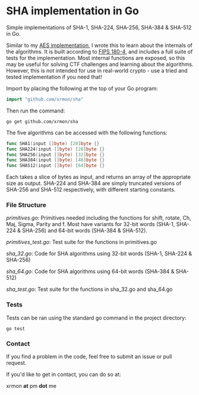# SHA implementation in Go
Simple implementations of SHA-1, SHA-224, SHA-256, SHA-384 & SHA-512 in Go.

Similar to my [AES implementation](https://github.com/xrmon/aes), I wrote this to learn about the internals of the algorithms. It is built according to [FIPS 180-4](https://nvlpubs.nist.gov/nistpubs/FIPS/NIST.FIPS.180-4.pdf), and includes a full suite of tests for the implementation. Most internal functions are exposed, so this may be useful for solving CTF challenges and learning about the algorithms. However, this is not intended for use in real-world crypto - use a tried and tested implementation if you need that!

Import by placing the following at the top of your Go program:

```go
import "github.com/xrmon/sha"
```

Then run the command:

```
go get github.com/xrmon/sha
```

The five algorithms can be accessed with the following functions:

```go
func SHA1(input []byte) [20]byte {}
func SHA224(input []byte) [28]byte {}
func SHA256(input []byte) [32]byte {}
func SHA384(input []byte) [48]byte {}
func SHA512(input []byte) [64]byte {}
```

Each takes a slice of bytes as input, and returns an array of the appropriate size as output. SHA-224 and SHA-384 are simply truncated versions of SHA-256 and SHA-512 respectively, with different starting constants.

### File Structure

*primitives.go*: Primitives needed including the functions for shift, rotate, Ch, Maj, Sigma, Parity and f. Most have variants for 32-bit words (SHA-1, SHA-224 & SHA-256) and 64-bit words (SHA-384 & SHA-512).

*primitives_test.go*: Test suite for the functions in primitives.go

*sha_32.go*: Code for SHA algorithms using 32-bit words (SHA-1, SHA-224 & SHA-256)

*sha_64.go*: Code for SHA algorithms using 64-bit words (SHA-384 & SHA-512)

*sha_test.go*: Test suite for the functions in sha_32.go and sha_64.go

### Tests

Tests can be ran using the standard go command in the project directory:

```
go test
```

### Contact

If you find a problem in the code, feel free to submit an issue or pull request.

If you'd like to get in contact, you can do so at:

xrmon **at** pm **dot** me

